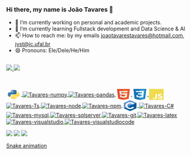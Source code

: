 ### Hi there, my name is João Tavares 👋

- 🔭 I’m currently working on personal and academic projects.
- 🌱 I’m currently learning Fullstack development and Data Science & AI
- 📫 How to reach me: by my emails joaotavarestavares@hotmail.com, jvst@ic.ufal.br
- 😄 Pronouns: Ele/Dele/He/Him

##

<div>
  <a href="https://github.com/JT4v4res">
  <img height="180em" src="https://github-readme-stats.vercel.app/api?username=JT4v4res&show_icons=true&theme=dracula&include_all_commits=true&count_private=true"/>
  <img height="180em" src="https://github-readme-stats.vercel.app/api/top-langs/?username=JT4v4res&layout=compact&langs_count=7&theme=dracula&count_private=true"/>
</div>

 ##
  
<div style="display: inline_block"><br>
  <img align="center" alt="Tavares-Python" height="30" width="40" src="https://raw.githubusercontent.com/devicons/devicon/master/icons/python/python-original.svg">
  <img align="center" alt ="Tavares-numpy" height="30" width="40" src="https://cdn.jsdelivr.net/gh/devicons/devicon/icons/numpy/numpy-original-wordmark.svg" />
  <img align="center" alt ="Tavares-pandas" height="30" width="40" src="https://cdn.jsdelivr.net/gh/devicons/devicon/icons/pandas/pandas-original-wordmark.svg" />
  <img align="center" alt="Tavares-HTML" height="30" width="40" src="https://raw.githubusercontent.com/devicons/devicon/master/icons/html5/html5-original.svg">
  <img align="center" alt="Tavares-CSS" height="30" width="40" src="https://raw.githubusercontent.com/devicons/devicon/master/icons/css3/css3-original.svg">
  <img align="center" alt="Tavares-Js" height="30" width="40" src="https://raw.githubusercontent.com/devicons/devicon/master/icons/javascript/javascript-plain.svg">
  <img align="center" alt="Tavares-Ts" height="30" width="40" src="https://cdn.jsdelivr.net/gh/devicons/devicon/icons/typescript/typescript-original.svg" />
  <img align="center" alt ="Tavares-node" height="30" width="40" src="https://cdn.jsdelivr.net/gh/devicons/devicon/icons/nodejs/nodejs-original-wordmark.svg" />
  <img align="center" alt ="Tavares-npm" height="30" width="40" src="https://cdn.jsdelivr.net/gh/devicons/devicon/icons/npm/npm-original-wordmark.svg" />
  <img align="center" alt="Tavares-C" height="30" width="40" src="https://raw.githubusercontent.com/devicons/devicon/master/icons/c/c-original.svg">
  <img align="center" alt ="Tavares-C#" height="30" width="40" src="https://cdn.jsdelivr.net/gh/devicons/devicon/icons/csharp/csharp-original.svg" />
  <img align="center" alt ="Tavares-mysql" height="30" width="40" src="https://cdn.jsdelivr.net/gh/devicons/devicon/icons/mysql/mysql-original-wordmark.svg" />
  <img align="center" alt ="Tavares-sqlserver" height="30" width="40" src="https://cdn.jsdelivr.net/gh/devicons/devicon/icons/microsoftsqlserver/microsoftsqlserver-plain-wordmark.svg" />
  <img align="center" alt ="Tavares-git" height="30" width="40" src="https://cdn.jsdelivr.net/gh/devicons/devicon/icons/git/git-original.svg" />
  <img align="center" alt ="Tavares-latex" height="30" width="40" src="https://cdn.jsdelivr.net/gh/devicons/devicon/icons/latex/latex-original.svg" />  
  <img align="center" alt ="Tavares-visualstudio" height="30" width="40" src="https://cdn.jsdelivr.net/gh/devicons/devicon/icons/visualstudio/visualstudio-plain.svg" /> 
  <img align="center" alt ="Tavares-visualstudiocode" height="30" width="40" src="https://cdn.jsdelivr.net/gh/devicons/devicon/icons/vscode/vscode-original.svg" />     
       
</div>  

<div>
  
  <a href="https://www.linkedin.com/in/jo%C3%A3o-tavares-0b78251bb/" target="_blank"><img src="https://img.shields.io/badge/-LinkedIn-%230077B5?style=for-the-badge&logo=linkedin&logoColor=light" target="_blank"></a> 
  <a href = "mailto:joaotavarestavares@hotmail.com"><img src="https://img.shields.io/badge/-Gmail-%23333?style=for-the-badge&logo=gmail&logoColor=white" target="_blank"></a>
  <a href = "mailto:jvst@ic.ufal.br"><img src="https://img.shields.io/badge/-Gmail-%23333?style=for-the-badge&logo=gmail&logoColor=white" target="_blank"></a>
 
  [Snake animation](https://github.com/rafaemilima/JT4v4res/blob/output/github-contribution-grid-snake.svg)
</div>
  
<!--
**JT4v4res/Jt4v4res** is a ✨ _special_ ✨ repository because its `README.md` (this file) appears on your GitHub profile.



Here are some ideas to get you started:


- 👯 I’m looking to collaborate on ...
- 🤔 I’m looking for help with ...
- 💬 Ask me about ...
- 📫 How to reach me: ...
- 😄 Pronouns: ...
- ⚡ Fun fact: ...
-->
